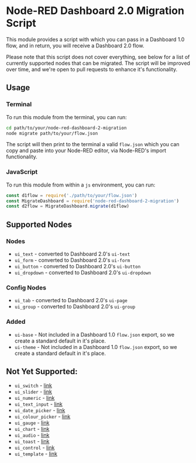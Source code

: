 # Node-RED Dashboard 2.0 Migration Script

This module provides a script with which you can pass in a Dashboard 1.0 flow, and in return, you will receive a Dashboard 2.0 flow.

Please note that this script does not cover everything, see below for a list of currently supported nodes that can be migrated. The script will be improved over time, and we're open to pull requests to enhance it's functionality.

## Usage

### Terminal

To run this module from the terminal, you can run:

```bash
cd path/to/your/node-red-dashboard-2-migration
node migrate path/to/your/flow.json
```

The script will then print to the terminal a valid `flow.json` which you can copy and paste into your Node-RED editor, via Node-RED's import functionality.

### JavaScript

To run this module from within a `js` environment, you can run:

```js
const d1flow = require('./path/to/your/flow.json')
const MigrateDashboard = require('node-red-dashboard-2-migration')
const d2flow = MigrateDashboard.migrate(d1flow)
```


## Supported Nodes

### Nodes

- `ui_text` - converted to Dashboard 2.0's `ui-text`
- `ui_form` - converted to Dashboard 2.0's `ui-form`
- `ui_button` - converted to Dashboard 2.0's `ui-button`
- `ui_dropdown` - converted to Dashboard 2.0's `ui-dropdown`

### Config Nodes

- `ui_tab` - converted to Dashboard 2.0's `ui-page`
- `ui_group` - converted to Dashboard 2.0's `ui-group`

### Added

- `ui-base` - Not included in a Dashboard 1.0 `flow.json` export, so we create a standard default in it's place.
- `ui-theme` - Not included in a Dashboard 1.0 `flow.json` export, so we create a standard default in it's place.

## Not Yet Supported:

- `ui_switch` - [link](https://github.com/FlowFuse/node-red-dashboard-2-migration/issues/18)
- `ui_slider` - [link](https://github.com/FlowFuse/node-red-dashboard-2-migration/issues/19)
- `ui_numeric` - [link](https://github.com/FlowFuse/node-red-dashboard-2-migration/issues/20)
- `ui_text_input` - [link](https://github.com/FlowFuse/node-red-dashboard-2-migration/issues/21)
- `ui_date_picker` - [link](https://github.com/FlowFuse/node-red-dashboard-2-migration/issues/22)
- `ui_colour_picker` - [link](https://github.com/FlowFuse/node-red-dashboard-2-migration/issues/23)
- `ui_gauge` - [link](https://github.com/FlowFuse/node-red-dashboard-2-migration/issues/26)
- `ui_chart` - [link](https://github.com/FlowFuse/node-red-dashboard-2-migration/issues/27)
- `ui_audio` - [link](https://github.com/FlowFuse/node-red-dashboard-2-migration/issues/28)
- `ui_toast` - [link](https://github.com/FlowFuse/node-red-dashboard-2-migration/issues/29)
- `ui_control` - [link](https://github.com/FlowFuse/node-red-dashboard-2-migration/issues/30)
- `ui_template` - [link](https://github.com/FlowFuse/node-red-dashboard-2-migration/issues/31)